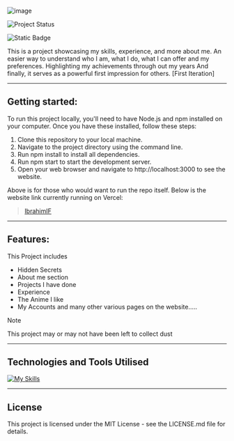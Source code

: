 ![image](https://github.com/user-attachments/assets/4c442901-36d9-40b8-bffb-89ddf8412549)


![Project Status](https://img.shields.io/badge/status-active-brightgreen)

![Static Badge](https://img.shields.io/badge/made_wtih-React-blue)

This is a project showcasing my skills, experience, and more about me.
An easier way to understand who I am, what I do, what I can offer and my preferences.
Highlighting my achievements through out my years And finally, it serves as a powerful first impression for others. [First Iteration]

----
## Getting started:

To run this project locally, you'll need to have Node.js and npm installed on your computer. Once you have these installed, follow these steps:

1. Clone this repository to your local machine.
2. Navigate to the project directory using the command line.
3. Run npm install to install all dependencies.
4. Run npm start to start the development server.
5. Open your web browser and navigate to http://localhost:3000 to see the website.

Above is for those who would want to run the repo itself.
Below is the website link currently running on Vercel:
> [IbrahimIF](https://personal-portfolio-website-one-puce.vercel.app/)

------
## Features:

This Project includes
- Hidden Secrets
- About me section
- Projects I have done
- Experience 
- The Anime I like
- My Accounts
and many other various pages on the website.....

> [!NOTE] 
> This project may or may not have been left to collect dust

-----
## Technologies and Tools Utilised

[![My Skills](https://skillicons.dev/icons?i=react,js,html,css,vercel,vscode&perline=1)](https://skillicons.dev)

------
## License

This project is licensed under the MIT License - see the LICENSE.md file for details.
